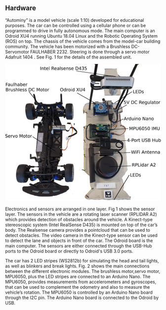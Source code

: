 ## Hardware

“Autominy” is a model vehicle (scale 1:10) developed for educational purposes. The car can be controlled using a cellular phone or can be programmed to drive in fully autonomous mode. The main computer is an Odroid XU4 running Ubuntu 18.04 Linux and the Robotic Operating System (ROS) on top. The chassis of the vehicle comes from the model-car building community. The vehicle has been motorized with a Brushless DC-Servomotor FAULHABER 2232. Steering is done through a servo motor Adafruit 1404 . See Fig. 1 for the details of the assembled unit.

![hardware](img/hardware.jpg)

Electronics and sensors are arranged in one layer. Fig 1 shows the sensor layer. The sensors in the vehicle are a rotating laser scanner (RPLIDAR A2) which provides detection of obstacles around the vehicle. A Kinect-type stereoscopic system (Intel RealSense D435) is mounted on top of the car’s body. The Realsense camera provides a pointcloud that can be used to detect obstacles. The video camera in the Kinect-type sensor can be used to detect the lane and objects in front of the car. The Odroid board is the main computer. The sensors are either connected through the USB-Hub ports to the Odroid board or directly to Odroid's USB 3.0 ports.

The car has 2 LED stripes (WS2812b) for simulating the head and tail lights, as well as blinkers and break lights. Fig. 2 shows the main connections between the different electronic modules. The brushless motor,servo motor, MPU6050, plus the LED stripes are connected to an Arduino Nano. The MPU6050, provides measurements from accelerometers and gyroscopes, that can be used to complement the odometry and also to measure the vehicle’s rotation. The MPU6050 is controlled by an Arduino Nano board through the I2C pin. The Arduino Nano board is connected to the Odroid by USB.
